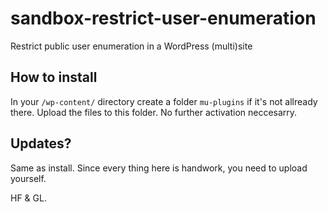 # sandbox-restrict-user-enumeration
Restrict public user enumeration in a WordPress (multi)site

## How to install
In your `/wp-content/` directory create a folder `mu-plugins` if it's not allready there.
Upload the files to this folder. No further activation neccesarry.

## Updates?
Same as install.
Since every thing here is handwork, you need to upload yourself.

HF & GL.

